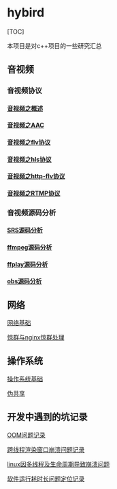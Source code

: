 # hybird

[TOC]

本项目是对c++项目的一些研究汇总

## 音视频

### 音视频协议

#### [音视频之概述](./doc/av/av_concept.md)

#### [音视频之AAC](./doc/av/av_aac.md)

#### [音视频之flv协议](./doc/av/av_flv.md)

#### [音视频之hls协议](./doc/av/av_hls.md)

#### [音视频之http-flv协议](./doc/av/av_http-flv.md)

#### [音视频之RTMP协议](./doc/av/av_rtmp.md)

### 音视频源码分析

#### [SRS源码分析](./doc/src/av_srs.md)

#### [ffmpeg源码分析](./doc/src/av_ffmpeg.md)

#### [ffplay源码分析](./doc/src/av_ffplay.md)

#### [obs源码分析](./doc/src/av_obs.md)

## 网络

[网络基础](./doc/common/network.md)

[惊群与nginx惊群处理](./doc/feature/nginx_crowd.md)

## 操作系统

[操作系统基础](./doc/common/linux.md)

[伪共享](./doc/common/false_shared.md)

## 开发中遇到的坑记录

[OOM问题记录](./doc/feature/linux_bugfix_2023_9_23.md)

[跨线程渲染窗口崩溃问题记录](./doc/feature/windows_thread_with_window_2023_9_26.md)

[linux因多线程及生命周期导致崩溃问题](./doc/feature/linux_mutil_thread.md)

[软件运行耗时长问题定位记录](./doc/featrue/linux_process_perf.md)



